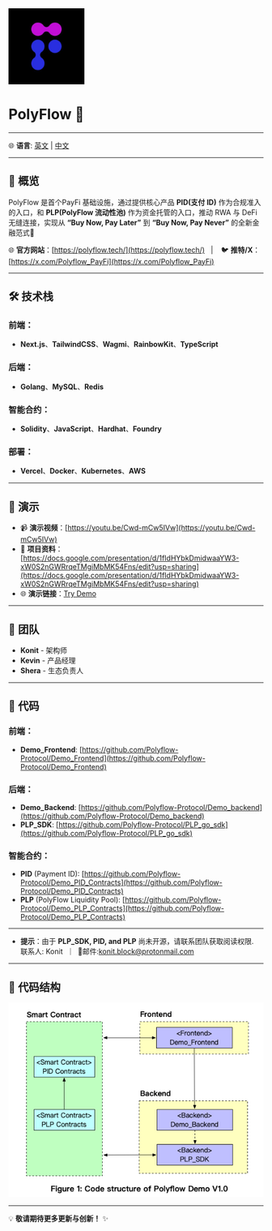 <img src="./images/icon.jpg" alt="Icon" width="150" height="150"> 

# PolyFlow 🚀

---

🌐 **语言**: [英文](./README.md) | [中文](./README_zh.md)  

---

## 🚀 概览
PolyFlow 是首个PayFi 基础设施，通过提供核心产品 **PID(支付 ID)** 作为合规准入的入口，和 **PLP(PolyFlow 流动性池)** 作为资金托管的入口，推动 RWA 与 DeFi 无缝连接，实现从 **“Buy Now, Pay Later”** 到 **“Buy Now, Pay Never”** 的全新金融范式🌟

🌐 **官方网站**：[https://polyflow.tech/](https://polyflow.tech/)  &nbsp;&nbsp;| &nbsp;&nbsp; 🐦 **推特/X**：[https://x.com/Polyflow_PayFi](https://x.com/Polyflow_PayFi)

---

## 🛠️ 技术栈

### 前端：
- **Next.js**、**TailwindCSS**、**Wagmi**、**RainbowKit**、**TypeScript**

### 后端：
- **Golang**、**MySQL**、**Redis**

### 智能合约：
- **Solidity**、**JavaScript**、**Hardhat**、**Foundry**

### 部署：
- **Vercel**、**Docker**、**Kubernetes**、**AWS**

---

## 🎥 演示

- 📹 **演示视频**：[https://youtu.be/Cwd-mCw5IVw](https://youtu.be/Cwd-mCw5IVw)  
- 📜 **项目资料**：[https://docs.google.com/presentation/d/1fIdHYbkDmidwaaYW3-xW0S2nGWRrqeTMgiMbMK54Fns/edit?usp=sharing](https://docs.google.com/presentation/d/1fIdHYbkDmidwaaYW3-xW0S2nGWRrqeTMgiMbMK54Fns/edit?usp=sharing)  
- 🌐 **演示链接**：[Try Demo](https://hashkey-xi.vercel.app/)

---

## 👥 团队

- **Konit** - 架构师  
- **Kevin** - 产品经理
- **Shera** - 生态负责人  

---

## 📂 代码

### 前端：
- **Demo_Frontend**: [https://github.com/Polyflow-Protocol/Demo_Frontend](https://github.com/Polyflow-Protocol/Demo_Frontend)

### 后端：
- **Demo_Backend**: [https://github.com/Polyflow-Protocol/Demo_backend](https://github.com/Polyflow-Protocol/Demo_backend)
- **PLP_SDK**: [https://github.com/Polyflow-Protocol/PLP_go_sdk](https://github.com/Polyflow-Protocol/PLP_go_sdk)

### 智能合约：
- **PID** (Payment ID): [https://github.com/Polyflow-Protocol/Demo_PID_Contracts](https://github.com/Polyflow-Protocol/Demo_PID_Contracts)
- **PLP** (PolyFlow Liquidity Pool): [https://github.com/Polyflow-Protocol/Demo_PLP_Contracts](https://github.com/Polyflow-Protocol/Demo_PLP_Contracts)
---
- **提示**：由于 **PLP_SDK, PID, and PLP** 尚未开源，请联系团队获取阅读权限.<br>
联系人: Konit &nbsp;｜&nbsp; 📧邮件:[konit.block@protonmail.com](konit.block@protonmail.com)
---

## 📑 代码结构
<div align="center">
  <img src="./images/code_structure_demo_v1.0.jpg" alt="Code Structure">
</div>

---

💡 **敬请期待更多更新与创新！** ✨
